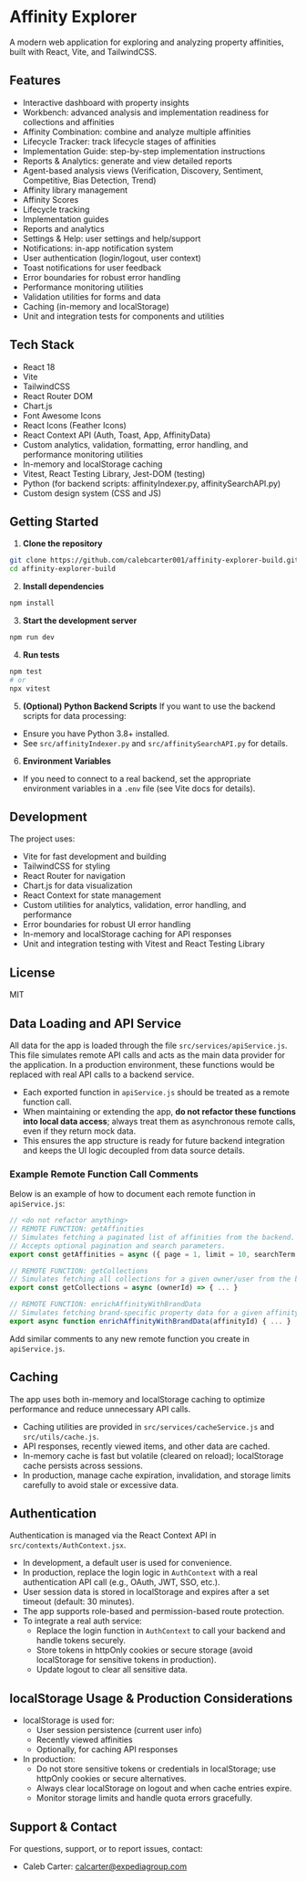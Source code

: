 # Affinity Explorer

A modern web application for exploring and analyzing property affinities, built with React, Vite, and TailwindCSS.

## Features

- Interactive dashboard with property insights
- Workbench: advanced analysis and implementation readiness for collections and affinities
- Affinity Combination: combine and analyze multiple affinities
- Lifecycle Tracker: track lifecycle stages of affinities
- Implementation Guide: step-by-step implementation instructions
- Reports & Analytics: generate and view detailed reports
- Agent-based analysis views (Verification, Discovery, Sentiment, Competitive, Bias Detection, Trend)
- Affinity library management
- Affinity Scores
- Lifecycle tracking
- Implementation guides
- Reports and analytics
- Settings & Help: user settings and help/support
- Notifications: in-app notification system
- User authentication (login/logout, user context)
- Toast notifications for user feedback
- Error boundaries for robust error handling
- Performance monitoring utilities
- Validation utilities for forms and data
- Caching (in-memory and localStorage)
- Unit and integration tests for components and utilities

## Tech Stack

- React 18
- Vite
- TailwindCSS
- React Router DOM
- Chart.js
- Font Awesome Icons
- React Icons (Feather Icons)
- React Context API (Auth, Toast, App, AffinityData)
- Custom analytics, validation, formatting, error handling, and performance monitoring utilities
- In-memory and localStorage caching
- Vitest, React Testing Library, Jest-DOM (testing)
- Python (for backend scripts: affinityIndexer.py, affinitySearchAPI.py)
- Custom design system (CSS and JS)

## Getting Started

1. **Clone the repository**
```bash
git clone https://github.com/calebcarter001/affinity-explorer-build.git
cd affinity-explorer-build
```

2. **Install dependencies**
```bash
npm install
```

3. **Start the development server**
```bash
npm run dev
```

4. **Run tests**
```bash
npm test
# or
npx vitest
```

5. **(Optional) Python Backend Scripts**
If you want to use the backend scripts for data processing:
- Ensure you have Python 3.8+ installed.
- See `src/affinityIndexer.py` and `src/affinitySearchAPI.py` for details.

6. **Environment Variables**
- If you need to connect to a real backend, set the appropriate environment variables in a `.env` file (see Vite docs for details).

## Development

The project uses:
- Vite for fast development and building
- TailwindCSS for styling
- React Router for navigation
- Chart.js for data visualization
- React Context for state management
- Custom utilities for analytics, validation, error handling, and performance
- Error boundaries for robust UI error handling
- In-memory and localStorage caching for API responses
- Unit and integration testing with Vitest and React Testing Library

## License

MIT

## Data Loading and API Service

All data for the app is loaded through the file `src/services/apiService.js`. This file simulates remote API calls and acts as the main data provider for the application. In a production environment, these functions would be replaced with real API calls to a backend service.

- Each exported function in `apiService.js` should be treated as a remote function call.
- When maintaining or extending the app, **do not refactor these functions into local data access**; always treat them as asynchronous remote calls, even if they return mock data.
- This ensures the app structure is ready for future backend integration and keeps the UI logic decoupled from data source details.

### Example Remote Function Call Comments

Below is an example of how to document each remote function in `apiService.js`:

```js
// <do not refactor anything>
// REMOTE FUNCTION: getAffinities
// Simulates fetching a paginated list of affinities from the backend.
// Accepts optional pagination and search parameters.
export const getAffinities = async ({ page = 1, limit = 10, searchTerm = '' } = {}) => { ... }

// REMOTE FUNCTION: getCollections
// Simulates fetching all collections for a given owner/user from the backend.
export const getCollections = async (ownerId) => { ... }

// REMOTE FUNCTION: enrichAffinityWithBrandData
// Simulates fetching brand-specific property data for a given affinity from the backend.
export async function enrichAffinityWithBrandData(affinityId) { ... }
```

Add similar comments to any new remote function you create in `apiService.js`.

## Caching

The app uses both in-memory and localStorage caching to optimize performance and reduce unnecessary API calls.
- Caching utilities are provided in `src/services/cacheService.js` and `src/utils/cache.js`.
- API responses, recently viewed items, and other data are cached.
- In-memory cache is fast but volatile (cleared on reload); localStorage cache persists across sessions.
- In production, manage cache expiration, invalidation, and storage limits carefully to avoid stale or excessive data.

## Authentication

Authentication is managed via the React Context API in `src/contexts/AuthContext.jsx`.
- In development, a default user is used for convenience.
- In production, replace the login logic in `AuthContext` with a real authentication API call (e.g., OAuth, JWT, SSO, etc.).
- User session data is stored in localStorage and expires after a set timeout (default: 30 minutes).
- The app supports role-based and permission-based route protection.
- To integrate a real auth service:
  - Replace the login function in `AuthContext` to call your backend and handle tokens securely.
  - Store tokens in httpOnly cookies or secure storage (avoid localStorage for sensitive tokens in production).
  - Update logout to clear all sensitive data.

## localStorage Usage & Production Considerations

- localStorage is used for:
  - User session persistence (current user info)
  - Recently viewed affinities
  - Optionally, for caching API responses
- In production:
  - Do not store sensitive tokens or credentials in localStorage; use httpOnly cookies or secure alternatives.
  - Always clear localStorage on logout and when cache entries expire.
  - Monitor storage limits and handle quota errors gracefully.

## Support & Contact

For questions, support, or to report issues, contact:
- Caleb Carter: calcarter@expediagroup.com